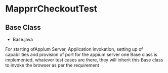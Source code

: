 # MapprrCheckoutTest
## Base Class
* Base.java

For starting ofAppium Server, Application invokation, setting up of capabilities and provision of port for the appium server one Base class is implemented, whatever test cases are there, they will inherit this Base class to invoke the browser as per the requirement
